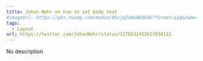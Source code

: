 ```yaml
---
title: Johan Nohr on how to set body text
#imageUrl: https://pbs.twimg.com/media/EbcjqZaWoAEQkQE?format=jpg&name=4096x4096
tags:
  - Layout
url: https://twitter.com/JohanNohr/status/1276532452627034112
---
```


No description
